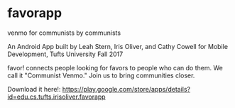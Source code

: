 # favorapp
venmo for communists by communists

An Android App built by Leah Stern, Iris Oliver, and Cathy Cowell for Mobile Development, Tufts University Fall 2017

favor! connects people looking for favors to people who can do them. 
We call it "Communist Venmo." Join us to bring communities closer.

Download it here!: https://play.google.com/store/apps/details?id=edu.cs.tufts.irisoliver.favorapp
